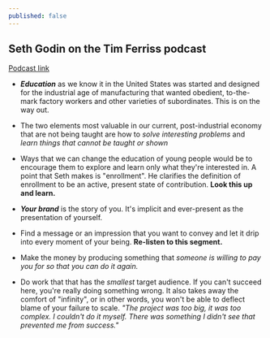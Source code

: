 ```yaml
---
published: false
---
```

## Seth Godin on the Tim Ferriss podcast

[Podcast link](http://fourhourworkweek.com/2016/08/03/seth-godin-on-how-to-think-small-to-go-big/)


- ***Education*** as we know it in the United States was started and designed for the industrial age of manufacturing that wanted obedient, to-the-mark factory workers and other varieties of subordinates. This is on the way out. 
- The two elements most valuable in our current, post-industrial economy that are not being taught are how to *solve interesting problems* and *learn things that cannot be taught or shown*
- Ways that we can change the education of young people would be to encourage them to explore and learn only what they're interested in. A point that Seth makes is "enrollment". He clarifies the definition of enrollment to be an active, present state of contribution. **Look this up and learn.**


- ***Your brand*** is the story of you. It's implicit and ever-present as the presentation of yourself. 
- Find a message or an impression that you want to convey and let it drip into every moment of your being. **Re-listen to this segment.**
- Make the money by producing something that *someone is willing to pay you for so that you can do it again.*
- Do work that that has the *smallest* target audience. If you can't succeed here, you're really doing something wrong. It also takes away the comfort of "infinity", or in other words, you won't be able to deflect blame of your failure to scale. *"The project was too big, it was too complex. I couldn't do it myself. There was something I didn't see that prevented me from success."*

